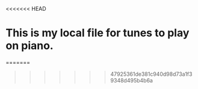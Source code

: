 <<<<<<< HEAD
# This is my local file for tunes to play on piano.
=======


>>>>>>> 47925361de381c940d98d73a1f39348d495b4b6a
